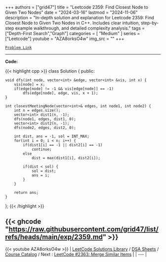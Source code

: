 
+++
authors = ["grid47"]
title = "Leetcode 2359: Find Closest Node to Given Two Nodes"
date = "2024-03-16"
lastmod = "2024-11-06"
description = "In-depth solution and explanation for Leetcode 2359: Find Closest Node to Given Two Nodes in C++. Includes clear intuition, step-by-step example walkthrough, and detailed complexity analysis."
tags = ["Depth-First Search","Graph"]
categories = [
    "Medium"
]
series = ["Leetcode"]
youtube = "AZA8orksO4w"
img_src = ""
+++



[`Problem Link`](https://leetcode.com/problems/find-closest-node-to-given-two-nodes/description/)

---
**Code:**

{{< highlight cpp >}}
class Solution {
public:
    
    void dfs(int node, vector<int> &edge, vector<int> &vis, int x) {
        vis[node] = x;
        if(edge[node] != -1 && vis[edge[node]] == -1)
            dfs(edge[node], edge, vis, x + 1);
    }
    
    int closestMeetingNode(vector<int>& edges, int node1, int node2) {
        int n = edges.size();
        vector<int> dist1(n, -1);
        dfs(node1, edges, dist1, 0);
        vector<int> dist2(n, -1);
        dfs(node2, edges, dist2, 0);
        
        int dist, ans = -1, sol = INT_MAX;
        for(int i = 0; i < n; i++) {
            if(dist1[i] == -1 || dist2[i] == -1)
                continue;
            else
                dist = max(dist1[i], dist2[i]);
            
            if(dist < sol) {
                sol = dist;
                ans = i;
            }
        }
        
        return ans;
    }
};
{{< /highlight >}}

{{< ghcode "https://raw.githubusercontent.com/grid47/list/refs/heads/main/exp/2359.md" >}}
---
{{< youtube AZA8orksO4w >}}
| [LeetCode Solutions Library](https://grid47.xyz/leetcode/) / [DSA Sheets](https://grid47.xyz/sheets/) / [Course Catalog](https://grid47.xyz/courses/) / Next : [LeetCode #2363: Merge Similar Items](https://grid47.xyz/leetcode/solution-2363-merge-similar-items/) |
| --- |
